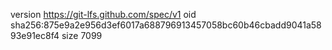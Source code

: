 version https://git-lfs.github.com/spec/v1
oid sha256:875e9a2e956d3ef6017a688796913457058bc60b46cbadd9041a5893e91ec8f4
size 7099

